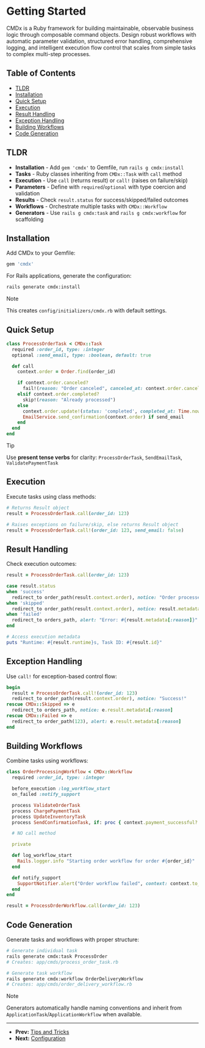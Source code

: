 # Getting Started

CMDx is a Ruby framework for building maintainable, observable business logic through composable
command objects. Design robust workflows with automatic parameter validation, structured error
handling, comprehensive logging, and intelligent execution flow control that scales from simple
tasks to complex multi-step processes.

## Table of Contents

- [TLDR](#tldr)
- [Installation](#installation)
- [Quick Setup](#quick-setup)
- [Execution](#execution)
- [Result Handling](#result-handling)
- [Exception Handling](#exception-handling)
- [Building Workflows](#building-workflows)
- [Code Generation](#code-generation)

## TLDR

- **Installation** - Add `gem 'cmdx'` to Gemfile, run `rails g cmdx:install`
- **Tasks** - Ruby classes inheriting from `CMDx::Task` with `call` method
- **Execution** - Use `call` (returns result) or `call!` (raises on failure/skip)
- **Parameters** - Define with `required`/`optional` with type coercion and validation
- **Results** - Check `result.status` for success/skipped/failed outcomes
- **Workflows** - Orchestrate multiple tasks with `CMDx::Workflow`
- **Generators** - Use `rails g cmdx:task` and `rails g cmdx:workflow` for scaffolding

## Installation

Add CMDx to your Gemfile:

```ruby
gem 'cmdx'
```

For Rails applications, generate the configuration:

```bash
rails generate cmdx:install
```

> [!NOTE]
> This creates `config/initializers/cmdx.rb` with default settings.

## Quick Setup

```ruby
class ProcessOrderTask < CMDx::Task
  required :order_id, type: :integer
  optional :send_email, type: :boolean, default: true

  def call
    context.order = Order.find(order_id)

    if context.order.canceled?
      fail!(reason: "Order canceled", canceled_at: context.order.canceled_at)
    elsif context.order.completed?
      skip!(reason: "Already processed")
    else
      context.order.update!(status: 'completed', completed_at: Time.now)
      EmailService.send_confirmation(context.order) if send_email
    end
  end
end
```

> [!TIP]
> Use **present tense verbs** for clarity: `ProcessOrderTask`, `SendEmailTask`, `ValidatePaymentTask`

## Execution

Execute tasks using class methods:

```ruby
# Returns Result object
result = ProcessOrderTask.call(order_id: 123)

# Raises exceptions on failure/skip, else returns Result object
result = ProcessOrderTask.call!(order_id: 123, send_email: false)
```

## Result Handling

Check execution outcomes:

```ruby
result = ProcessOrderTask.call(order_id: 123)

case result.status
when 'success'
  redirect_to order_path(result.context.order), notice: "Order processed!"
when 'skipped'
  redirect_to order_path(result.context.order), notice: result.metadata[:reason]
when 'failed'
  redirect_to orders_path, alert: "Error: #{result.metadata[:reason]}"
end

# Access execution metadata
puts "Runtime: #{result.runtime}s, Task ID: #{result.id}"
```

## Exception Handling

Use `call!` for exception-based control flow:

```ruby
begin
  result = ProcessOrderTask.call!(order_id: 123)
  redirect_to order_path(result.context.order), notice: "Success!"
rescue CMDx::Skipped => e
  redirect_to orders_path, notice: e.result.metadata[:reason]
rescue CMDx::Failed => e
  redirect_to order_path(123), alert: e.result.metadata[:reason]
end
```

## Building Workflows

Combine tasks using workflows:

```ruby
class OrderProcessingWorkflow < CMDx::Workflow
  required :order_id, type: :integer

  before_execution :log_workflow_start
  on_failed :notify_support

  process ValidateOrderTask
  process ChargePaymentTask
  process UpdateInventoryTask
  process SendConfirmationTask, if: proc { context.payment_successful? }

  # NO call method

  private

  def log_workflow_start
    Rails.logger.info "Starting order workflow for order #{order_id}"
  end

  def notify_support
    SupportNotifier.alert("Order workflow failed", context: context.to_h)
  end
end

result = ProcessOrderWorkflow.call(order_id: 123)
```

## Code Generation

Generate tasks and workflows with proper structure:

```bash
# Generate individual task
rails generate cmdx:task ProcessOrder
# Creates: app/cmds/process_order_task.rb

# Generate task workflow
rails generate cmdx:workflow OrderDeliveryWorkflow
# Creates: app/cmds/order_delivery_workflow.rb
```

> [!NOTE]
> Generators automatically handle naming conventions and inherit from `ApplicationTask`/`ApplicationWorkflow` when available.

---

- **Prev:** [Tips and Tricks](tips_and_tricks.md)
- **Next:** [Configuration](configuration.md)
